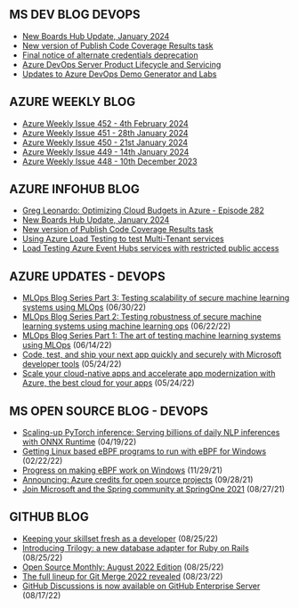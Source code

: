 ## MS DEV BLOG DEVOPS 

<!-- DEVBLOGDEVOPS:START -->
- [New Boards Hub Update, January 2024](https://devblogs.microsoft.com/devops/new-boards-hub-update-january-2024/)
- [New version of Publish Code Coverage Results task](https://devblogs.microsoft.com/devops/new-pccr-task/)
- [Final notice of alternate credentials deprecation](https://devblogs.microsoft.com/devops/final-notice-of-alternate-credentials-deprecation/)
- [Azure DevOps Server Product Lifecycle and Servicing](https://devblogs.microsoft.com/devops/azure-devops-server-product-lifecycle-and-servicing/)
- [Updates to Azure DevOps Demo Generator and Labs](https://devblogs.microsoft.com/devops/updates-to-azure-devops-demo-generator-and-labs/)
<!-- DEVBLOGDEVOPS:END -->


## AZURE WEEKLY BLOG

<!-- AZUREWEEKLY:START -->
- [Azure Weekly Issue 452 - 4th February 2024](https://azureweekly.info/issue-452.html)
- [Azure Weekly Issue 451 - 28th January 2024](https://azureweekly.info/issue-451.html)
- [Azure Weekly Issue 450 - 21st January 2024](https://azureweekly.info/issue-450.html)
- [Azure Weekly Issue 449 - 14th January 2024](https://azureweekly.info/issue-449.html)
- [Azure Weekly Issue 448 - 10th December 2023](https://azureweekly.info/issue-448.html)
<!-- AZUREWEEKLY:END -->

## AZURE INFOHUB BLOG 

<!-- AZUREINFOHUB:START -->
- [Greg Leonardo: Optimizing Cloud Budgets in Azure - Episode 282](http://feed.azuredevops.show/greg-leonardo-optimizing-cloud-budgets-in-azure-episode-282)
- [New Boards Hub Update, January 2024](https://devblogs.microsoft.com/devops/new-boards-hub-update-january-2024/)
- [New version of Publish Code Coverage Results task](https://devblogs.microsoft.com/devops/new-pccr-task/)
- [Using Azure Load Testing to test Multi-Tenant services](https://techcommunity.microsoft.com/t5/azure-architecture-blog/using-azure-load-testing-to-test-multi-tenant-services/ba-p/4037435)
- [Load Testing Azure Event Hubs services with restricted public access](https://techcommunity.microsoft.com/t5/azure-architecture-blog/load-testing-azure-event-hubs-services-with-restricted-public/ba-p/4037388)
<!-- AZUREINFOHUB:END -->


## AZURE UPDATES - DEVOPS 

<!-- AZUREUPDATES:START -->

 - [MLOps Blog Series Part 3: Testing scalability of secure machine learning systems using MLOps](https://azure.microsoft.com/blog/mlops-blog-series-part-3-testing-scalability-of-secure-machine-learning-systems-using-mlops/) (06/30/22)
 - [MLOps Blog Series Part 2: Testing robustness of secure machine learning systems using machine learning ops](https://azure.microsoft.com/blog/mlops-blog-series-part-2-testing-robustness-of-secure-machine-learning-systems-using-machine-learning-ops/) (06/22/22)
 - [MLOps Blog Series Part 1: The art of testing machine learning systems using MLOps](https://azure.microsoft.com/blog/mlops-blog-series-part-1-the-art-of-testing-machine-learning-systems-using-mlops/) (06/14/22)
 - [Code, test, and ship your next app quickly and securely with Microsoft developer tools](https://azure.microsoft.com/blog/code-test-and-ship-your-next-app-quickly-and-securely-with-microsoft-developer-tools/) (05/24/22)
 - [Scale your cloud-native apps and accelerate app modernization with Azure, the best cloud for your apps](https://azure.microsoft.com/blog/scale-your-cloudnative-apps-and-accelerate-app-modernization-with-azure-the-best-cloud-for-your-apps/) (05/24/22)
<!-- AZUREUPDATES:END -->


## MS OPEN SOURCE BLOG - DEVOPS 

<!-- MSOPENSOURCEBLOG:START -->

 - [Scaling-up PyTorch inference: Serving billions of daily NLP inferences with ONNX Runtime](https://cloudblogs.microsoft.com/opensource/2022/04/19/scaling-up-pytorch-inference-serving-billions-of-daily-nlp-inferences-with-onnx-runtime/) (04/19/22)
 - [Getting Linux based eBPF programs to run with eBPF for Windows](https://cloudblogs.microsoft.com/opensource/2022/02/22/getting-linux-based-ebpf-programs-to-run-with-ebpf-for-windows/) (02/22/22)
 - [Progress on making eBPF work on Windows](https://cloudblogs.microsoft.com/opensource/2021/11/29/progress-on-making-ebpf-work-on-windows/) (11/29/21)
 - [Announcing: Azure credits for open source projects](https://cloudblogs.microsoft.com/opensource/2021/09/28/announcing-azure-credits-for-open-source-projects/) (09/28/21)
 - [Join Microsoft and the Spring community at SpringOne 2021](https://cloudblogs.microsoft.com/opensource/2021/08/27/join-microsoft-and-the-spring-community-at-springone-2021/) (08/27/21)
<!-- MSOPENSOURCEBLOG:END -->


## GITHUB BLOG


<!-- GITHUB:START -->

 - [Keeping your skillset fresh as a developer](https://github.blog/2022-08-25-keeping-your-skillset-fresh-as-a-developer/) (08/25/22)
 - [Introducing Trilogy: a new database adapter for Ruby on Rails](https://github.blog/2022-08-25-introducing-trilogy-a-new-database-adapter-for-ruby-on-rails/) (08/25/22)
 - [Open Source Monthly: August 2022 Edition](https://github.blog/2022-08-25-open-source-monthly-august-2022-edition/) (08/25/22)
 - [The full lineup for Git Merge 2022 revealed](https://github.blog/2022-08-23-the-full-lineup-for-git-merge-2022-revealed/) (08/23/22)
 - [GitHub Discussions is now available on GitHub Enterprise Server](https://github.blog/2022-08-17-github-discussions-is-now-available-on-github-enterprise-server/) (08/17/22)
<!-- GITHUB:END -->
